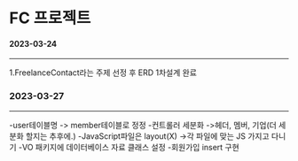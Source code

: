 # FC 프로젝트

#### 2023-03-24 
---
1.FreelanceContact라는 주제 선정 후 ERD 1차설계 완료

### 2023-03-27  
---
-user테이블명 
    -> member테이블로 정정
-컨트롤러 세분화 
    ->헤더, 멤버, 기업(더 세분화 할지는 추후에.)
-JavaScript파일은 layout(X)
    ->각 파일에 맞는 JS 가지고 다니기
-VO 패키지에 데이터베이스 자료 클래스 설정
-회원가입 insert 구현
